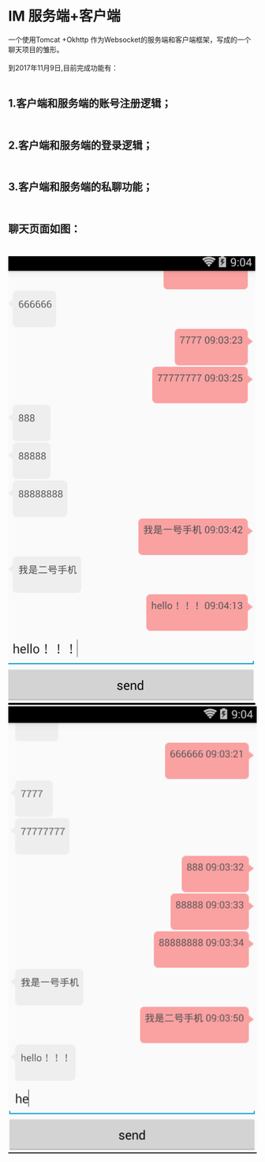 # IM 服务端+客户端

一个使用Tomcat +Okhttp 作为Websocket的服务端和客户端框架，写成的一个聊天项目的雏形。</br></br>
到2017年11月9日,目前完成功能有：</br></br>
## 1.客户端和服务端的账号注册逻辑；</br></br>
## 2.客户端和服务端的登录逻辑；</br></br>
## 3.客户端和服务端的私聊功能；</br></br>
## 聊天页面如图：</br></br>
![image](phone1.png) 
![iamge](phone2.png)

